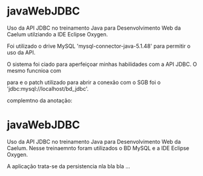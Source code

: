 # javaWebJDBC
Uso da API JDBC no treinamento Java para Desenvolvimento Web da Caelum utilziando a IDE Eclipse Oxygen.

Foi utilizado o drive MySQL 'mysql-connector-java-5.1.48' para permitir o uso da API. 

O sistema foi ciado para aperfeiçoar minhas habilidades com a API JDBC. O mesmo funcnioa com  

 para  e o patch utilizado
para abrir a conexão com o SGB foi o 'jdbc:mysql://localhost/bd_jdbc'. 


complemtno da anotação: 


# javaWebJDBC

Uso da API JDBC no treinamento Java para Desenvolvimento Web da Caelum. 
Nesse treinaemnto foram utilizados o BD MySQL e a IDE Eclipse Oxygen.


A aplicação trata-se da persistencia nla bla bla ... 